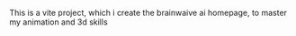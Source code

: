 This is a vite project, which i create the brainwaive ai homepage, to master my animation and 3d skills
